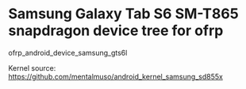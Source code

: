 # Samsung Galaxy Tab S6 SM-T865 snapdragon device tree for ofrp
ofrp_android_device_samsung_gts6l

Kernel source:
https://github.com/mentalmuso/android_kernel_samsung_sd855x

